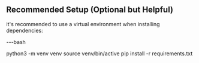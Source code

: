 


























##  Recommended Setup (Optional but Helpful)

it's recommended to use a virtual environment when installing dependencies:

---bash

python3 -m venv venv
source venv/bin/active
pip install -r requirements.txt
